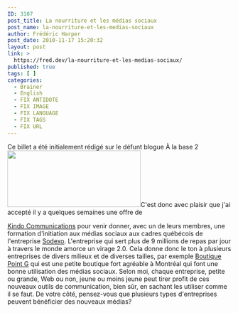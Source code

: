 ```yaml
---
ID: 3107
post_title: La nourriture et les médias sociaux
post_name: la-nourriture-et-les-medias-sociaux
author: Frédéric Harper
post_date: 2010-11-17 15:20:32
layout: post
link: >
  https://fred.dev/la-nourriture-et-les-medias-sociaux/
published: true
tags: [ ]
categories:
  - Brainer
  - English
  - FIX ANTIDOTE
  - FIX IMAGE
  - FIX LANGUAGE
  - FIX TAGS
  - FIX URL
---
```

<div id="deadblog">
  Ce billet a été initialement rédigé sur le défunt blogue À la base 2
</div><img title="sodexo_4c" src="http://fred.dev/wp-content/uploads/2010/11/sodexo_4c-300x127.jpg" alt="" width="300" height="127"/ Comme vous savez peut-ê tre, je donne de temps en temps des pré sentations ou confé rences sur les mé dias sociaux. Pas que je sois un expert, je laisseç a pour d' autres, mais je les utilise grandement et pour moi c' est une passion que je dé sire partager. Souvent on relit les mé dias sociaux avec des entreprises plus informatiques, plus Web, mais croyez moi, toutes entreprises peut en tirer profit.< p/>C'est donc avec plaisir que j'ai accepté il y a quelques semaines une offre de 

[Kindo Communications][1] pour venir donner, avec un de leurs membres, une formation d'initiation aux médias sociaux aux cadres québécois de l'entreprise [Sodexo][2]. L'entreprise qui sert plus de 9 millions de repas par jour à travers le monde amorce un virage 2.0. Cela donne donc le ton à plusieurs entreprises de divers milieux et de diverses tailles, par exemple [Boutique Point G][3] qui est une petite boutique fort agréable à Montréal qui font une bonne utilisation des médias sociaux.
Selon moi, chaque entreprise, petite ou grande, Web ou non, jeune ou moins jeune peut tirer profit de ces nouveaux outils de communication, bien sûr, en sachant les utiliser comme il se faut. De votre côté, pensez-vous que plusieurs types d'entreprises peuvent bénéficier des nouveaux médias?

 [1]: https://www.kindoweb.com/ "Site Web de Kindo Communications"
 [2]: https://www.sodexo.ca/ "Site Web de Sodexo"
 [3]: https://www.boutiquepointg.com/ "Site Web de la Boutique Point G"